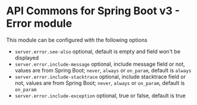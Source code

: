 # API Commons for Spring Boot v3 - Error module

This module can be configured with the following options

  - `server.error.see-also`           optional, default is empty and field won't be displayed
  - `server.error.include-message`    optional, include message field or not, values are from Spring Boot; `never`, `always` or `on_param`, default is `always`
  - `server.error.include-stacktrace` optional, include stacktrace field or not, values are from Spring Boot; `never`, `always` or `on_param`, default is `on_param`
  - `server.error.include-exception`  optional, true or false, default is true
